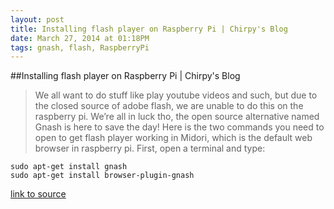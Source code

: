 ```yaml
---
layout: post
title: Installing flash player on Raspberry Pi | Chirpy's Blog
date: March 27, 2014 at 01:18PM
tags: gnash, flash, RaspberryPi
---
```

##Installing flash player on Raspberry Pi | Chirpy's Blog
>We all want to do stuff like play youtube videos and such, but due to the closed source of adobe flash, we are unable to do this on the raspberry pi. We’re all in luck tho, the open source alternative named Gnash is here to save the day! Here is the two commands you need to open to get flash player working in Midori, which is the default web browser in raspberry pi.
First, open a terminal and type:  

    sudo apt-get install gnash
    sudo apt-get install browser-plugin-gnash


[link to source](http://ift.tt/1dv6OQ6) 
